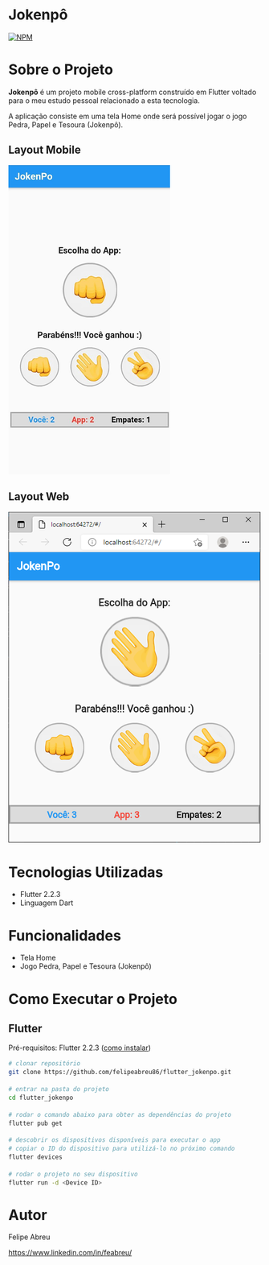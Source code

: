 # Jokenpô 
[![NPM](https://img.shields.io/npm/l/react)](https://github.com/felipeabreu86/flutter_jokenpo/blob/main/LICENSE) 

# Sobre o Projeto

**Jokenpô** é um projeto mobile cross-platform construído em Flutter voltado para o meu estudo pessoal relacionado a esta tecnologia.

A aplicação consiste em uma tela Home onde será possível jogar o jogo Pedra, Papel e Tesoura (Jokenpô).

## Layout Mobile
![Mobile 1](https://github.com/felipeabreu86/flutter_jokenpo/blob/main/assets/screens/mobile1.png)

## Layout Web
![Web 1](https://github.com/felipeabreu86/flutter_jokenpo/blob/main/assets/screens/web1.png)

# Tecnologias Utilizadas
- Flutter 2.2.3
- Linguagem Dart

# Funcionalidades
- Tela Home
- Jogo Pedra, Papel e Tesoura (Jokenpô)

# Como Executar o Projeto

## Flutter
Pré-requisitos: Flutter 2.2.3 ([como instalar](https://flutter.dev/docs/get-started/install "Como instalar o Flutter"))

```bash
# clonar repositório
git clone https://github.com/felipeabreu86/flutter_jokenpo.git

# entrar na pasta do projeto
cd flutter_jokenpo

# rodar o comando abaixo para obter as dependências do projeto
flutter pub get

# descobrir os dispositivos disponíveis para executar o app
# copiar o ID do dispositivo para utilizá-lo no próximo comando 
flutter devices

# rodar o projeto no seu dispositivo
flutter run -d <Device ID>
```

# Autor

Felipe Abreu

https://www.linkedin.com/in/feabreu/
